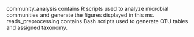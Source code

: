 community_analysis contains R scripts used to analyze microbial communities and generate the figures displayed in this ms. 
reads_preprocessing contains Bash scripts used to generate OTU tables and assigned taxonomy.
